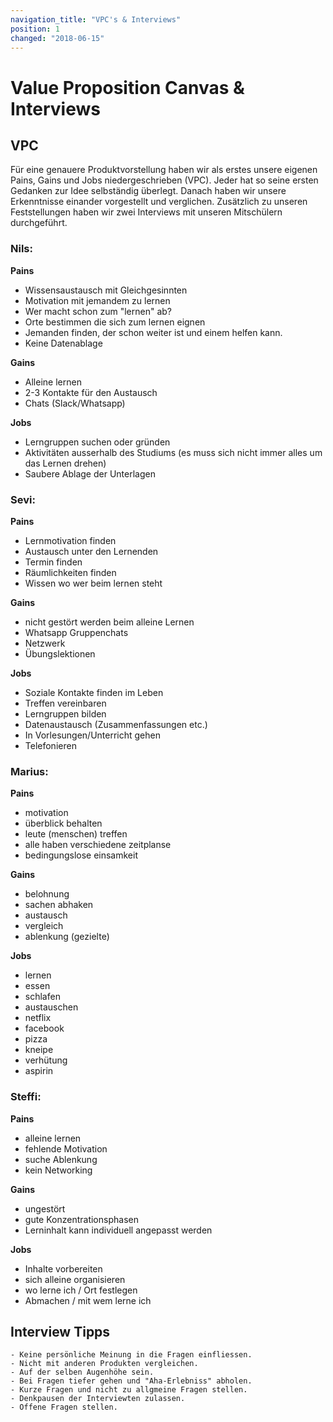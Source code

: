 ```yaml
---
navigation_title: "VPC's & Interviews"
position: 1
changed: "2018-06-15"
---
```


# Value Proposition Canvas & Interviews
## VPC
Für eine genauere Produktvorstellung haben wir als erstes unsere eigenen Pains, Gains und Jobs niedergeschrieben (VPC). Jeder hat so seine ersten Gedanken zur Idee selbständig überlegt. Danach haben wir unsere Erkenntnisse einander vorgestellt und verglichen. Zusätzlich zu unseren Feststellungen haben wir zwei Interviews mit unseren Mitschülern durchgeführt.


### Nils:
**Pains**
*    Wissensaustausch mit Gleichgesinnten
*    Motivation mit jemandem zu lernen
*    Wer macht schon zum "lernen" ab?
*    Orte bestimmen die sich zum lernen eignen
*    Jemanden finden, der schon weiter ist und einem helfen kann.
*    Keine Datenablage

**Gains**
*    Alleine lernen
*    2-3 Kontakte für den Austausch
*    Chats (Slack/Whatsapp)

**Jobs**
*    Lerngruppen suchen oder gründen
*    Aktivitäten ausserhalb des Studiums (es muss sich nicht immer alles um das Lernen drehen)
*    Saubere Ablage der Unterlagen


### Sevi:
**Pains**
*    Lernmotivation finden
*    Austausch unter den Lernenden
*    Termin finden
*    Räumlichkeiten finden
*    Wissen wo wer beim lernen steht

**Gains**
*    nicht gestört werden beim alleine Lernen
*    Whatsapp Gruppenchats
*    Netzwerk
*    Übungslektionen

**Jobs**
*    Soziale Kontakte finden im Leben
*    Treffen vereinbaren
*    Lerngruppen bilden
*    Datenaustausch (Zusammenfassungen etc.)
*    In Vorlesungen/Unterricht gehen
*    Telefonieren


### Marius:
**Pains**
*    motivation
*    überblick behalten
*    leute (menschen) treffen
*    alle haben verschiedene zeitplanse
*    bedingungslose einsamkeit

**Gains**
*    belohnung
*    sachen abhaken
*    austausch
*    vergleich
*    ablenkung (gezielte)

**Jobs**
*    lernen
*    essen
*    schlafen
*    austauschen
*    netflix
*    facebook
*    pizza
*    kneipe
*    verhütung
*    aspirin
    

### Steffi:
**Pains**
*    alleine lernen
*    fehlende Motivation
*    suche Ablenkung
*    kein Networking

**Gains**
*    ungestört
*    gute Konzentrationsphasen
*    Lerninhalt kann individuell angepasst werden

**Jobs**
*    Inhalte vorbereiten
*    sich alleine organisieren
*    wo lerne ich / Ort festlegen
*    Abmachen / mit wem lerne ich
    
## Interview Tipps
    - Keine persönliche Meinung in die Fragen einfliessen.
    - Nicht mit anderen Produkten vergleichen.
    - Auf der selben Augenhöhe sein.
    - Bei Fragen tiefer gehen und "Aha-Erlebniss" abholen.
    - Kurze Fragen und nicht zu allgmeine Fragen stellen.
    - Denkpausen der Interviewten zulassen.
    - Offene Fragen stellen.